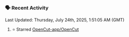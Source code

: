 ### 🗣 Recent Activity

<!--RECENT_ACTIVITY:last_update-->
Last Updated: Thursday, July 24th, 2025, 1:51:05 AM (GMT)
<!--RECENT_ACTIVITY:last_update_end-->
<!--RECENT_ACTIVITY:start-->
1. ⭐ Starred [OpenCut-app/OpenCut](https://github.com/OpenCut-app/OpenCut)<br>
<!--RECENT_ACTIVITY:end-->
